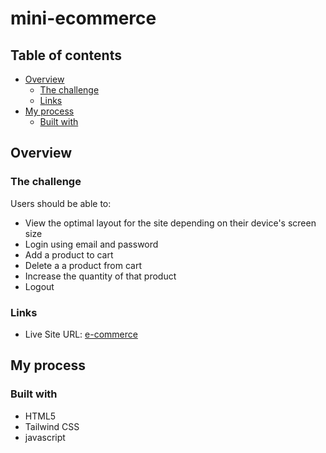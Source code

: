 # mini-ecommerce

## Table of contents

- [Overview](#overview)
  - [The challenge](#the-challenge)
  - [Links](#links)
- [My process](#my-process)
  - [Built with](#built-with)

## Overview

### The challenge

Users should be able to:

- View the optimal layout for the site depending on their device's screen size
- Login using email and password
- Add a product to cart
- Delete a a product from cart
- Increase the quantity of that product
- Logout

### Links

- Live Site URL: [e-commerce](https://ahmedmekkawy27.github.io/mini-ecommerce/)

## My process

### Built with

- HTML5
- Tailwind CSS
- javascript
